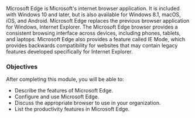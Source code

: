 Microsoft Edge is Microsoft's internet browser application. It is included with Windows 10 and later, but is also available for Windows 8.1, macOS, iOS, and Android. Microsoft Edge replaces the previous browser application for Windows, Internet Explorer. The Microsoft Edge browser provides a consistent browsing interface across devices, including phones, tablets, and laptops. Microsoft Edge also provides a feature called IE Mode, which provides backwards compatibility for websites that may contain legacy features developed specifically for Internet Explorer.<br>

### Objectives

After completing this module, you will be able to:

 -  Describe the features of Microsoft Edge.<br>
 -  Configure and use Microsoft Edge.
 -  Discuss the appropriate browser to use in your organization.
 -  List the productivity features in Microsoft Edge.
